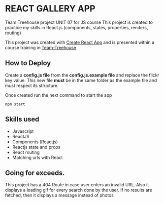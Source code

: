 # REACT GALLERY APP

Team Treehouse project UNIT 07 for JS course
This project is created to practice my skills in React.js (components, states, properties, renders, routing)

This project was created with [Create React App](https://github.com/facebook/create-react-app) and is presented
within a course training in [Team-Treehouse](https://teamtreehouse.com)

## How to Deploy
Create a **config.js file** from the **config.js.example file** and replace the flickr key value. 
This new file **must** be in the same folder as the example file and must respect its structure.

Once created run the next command to start the app
```
npm start
```

## Skills used
- Javascript
- ReactJS
- Components (Reactjs)
- Reactjs state and props
- React routing
- Matching urls with React

## Going for exceeds.
This project has a 404 Route in case user enters an invalid URL. Also it displays a loading gif for every search done by the user. 
If no results are fetched, then it displays a message instead of photos